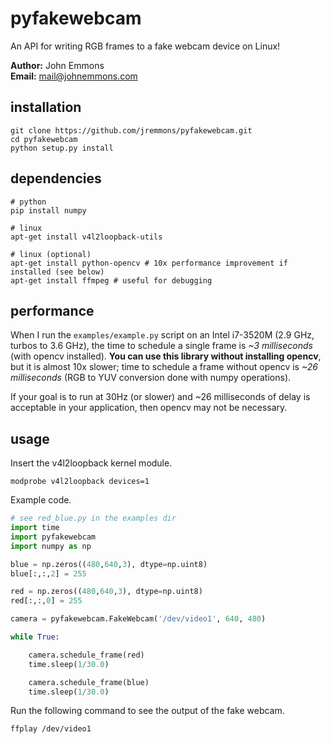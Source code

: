 # pyfakewebcam

An API for writing RGB frames to a fake webcam device on Linux!

**Author:** John Emmons  
**Email:** mail@johnemmons.com

## installation

```
git clone https://github.com/jremmons/pyfakewebcam.git
cd pyfakewebcam
python setup.py install
```

## dependencies
```
# python 
pip install numpy

# linux
apt-get install v4l2loopback-utils

# linux (optional)
apt-get install python-opencv # 10x performance improvement if installed (see below)
apt-get install ffmpeg # useful for debugging
```

## performance

When I run the `examples/example.py` script on an Intel i7-3520M (2.9
GHz, turbos to 3.6 GHz), the time to schedule a single frame is *~3
milliseconds* (with opencv installed). **You can use this library
without installing opencv**, but it is almost 10x slower; time to
schedule a frame without opencv is *~26 milliseconds* (RGB to YUV
conversion done with numpy operations).

If your goal is to run at 30Hz (or slower) and ~26 milliseconds of
delay is acceptable in your application, then opencv may not be
necessary. 

## usage 

Insert the v4l2loopback kernel module.

```
modprobe v4l2loopback devices=1
```

Example code.

```python
# see red_blue.py in the examples dir
import time
import pyfakewebcam
import numpy as np

blue = np.zeros((480,640,3), dtype=np.uint8)
blue[:,:,2] = 255

red = np.zeros((480,640,3), dtype=np.uint8)
red[:,:,0] = 255

camera = pyfakewebcam.FakeWebcam('/dev/video1', 640, 480)

while True:

    camera.schedule_frame(red)
    time.sleep(1/30.0)

    camera.schedule_frame(blue)
    time.sleep(1/30.0)
```

Run the following command to see the output of the fake webcam.
```
ffplay /dev/video1
```
